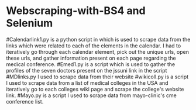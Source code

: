 # Webscraping-with-BS4 and Selenium

#Calendarlink1.py is a python script in which is used to scrape data from the 
links which were related to each of the elements in the calendar. I had to iteratively go 
through each calendar element, pick out the unique urls, open these urls, 
and gather information present on each page regarding the medical conference.
#Emed1.py is a script which is used to gather the profiles of the seven doctors present on the jssuni link in the script
#MDlinks.py I used to scrape data from their website
#wikicoll.py is a script I used to scrape data from a list of medical colleges in the USA and iteratively go to each colleges wiki page and scrape the college's website link.
#Mayo.py is a script I used to scrape data from mayo-clinic's cme conference list.
